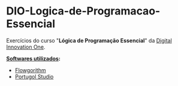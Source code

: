 # DIO-Logica-de-Programacao-Essencial
Exercícios do curso "**Lógica de Programação Essencial**" da [Digital Innovation One](https://digitalinnovation.one/ "DIO").

<u>**Softwares utilizados</u>:**

- [Flowgorithm](http://www.flowgorithm.org/ "Flowgorithm")
- [Portugol Studio](https://github.com/UNIVALI-LITE/Portugol-Studio "Portugol Studio")
